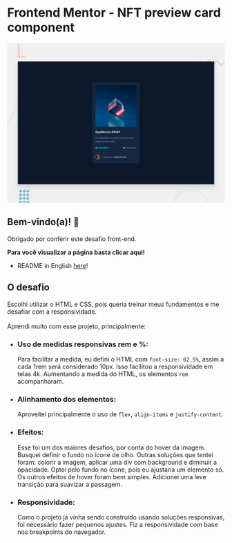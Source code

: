 # Frontend Mentor - NFT preview card component

![Design preview for the NFT preview card component coding challenge](./design/desktop-preview.jpg)

## Bem-vindo(a)! 👋

Obrigado por conferir este desafio front-end.

**Para você visualizar a página basta clicar aqui!**

- README in English [here](./README-template.md)!

## O desafio

Escolhi utilizar o HTML e CSS, pois queria treinar meus fundamentos e me desafiar com a responsividade.<br><br>
Aprendi muito com esse projeto, principalmente:

- ### Uso de medidas responsivas rem e %:
  Para facilitar a medida, eu defini o HTML com `font-size: 62.5%`, assim a cada 1rem será considerado 10px. Isso facilitou a responsividade em telas 4k. Aumentando a medida do HTML, os elementos `rem` acompanharam.<br>
- ### Alinhamento dos elementos:
  Aproveitei principalmente o uso de `flex`, `align-items` e `justify-content`.
- ### Efeitos:
  Esse foi um dos maiores desafios, por conta do hover da imagem. Busquei definir o fundo no ícone de olho. Outras soluções que tentei foram: colorir a imagem, aplicar uma div com background e diminuir a opacidade. Optei pelo fundo no ícone, pois eu ajustaria um elemento só. Os outros efeitos de hover foram bem simples. Adicionei uma leve transição para suavizar a passagem.
- ### Responsividade:
  Como o projeto já vinha sendo construído usando soluções responsivas, foi necessário fazer pequenos ajustes. Fiz a responsividade com base nos breakpoints do navegador.
